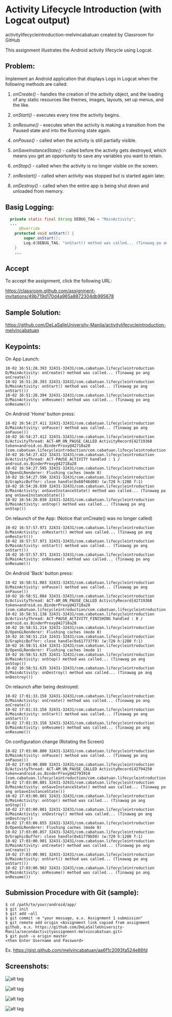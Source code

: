 # Activity Lifecycle Introduction (with Logcat output)

activitylifecycleintroduction-melvincabatuan created by Classroom for GitHub

This assignment illustrates the Android activity lifecycle using Logcat.

## Problem:

Implement an Android application that displays Logs in Logcat when the following methods are called:

1. *onCreate()* - handles the creation of the activity object, and the loading of any static resources like themes, images, layouts, set up menus, and the like.

2. *onStart()* - executes every time the activity begins.

3. *onResume()* - executes when the activity is making a transition from the Paused state and into the Running state again.

4. *onPause()* - called when the activity is still partially visible.

5. *onSaveInstanceState()* - called before the activity gets destroyed, which means you get an opportunity to save any variables you want to retain.

6. *onStop()* - called when the activity is no longer visible on the screen.

7. *onRestart()* - called when activity was stopped but is started again later.

8. *onDestroy()* - called when the entire app is being shut down and unloaded from memory.


## Basig Logging:

```Java
  private static final String DEBUG_TAG = "MainActivity";
  ...
      @Override
    protected void onStart() {
        super.onStart();
        Log.d(DEBUG_TAG, "onStart() method was called... (Tinawag po ang onStart())");
    }
    ...
```


## Accept

To accept the assignment, click the following URL:

 https://classroom.github.com/assignment-invitations/49b719d170d4a965a8872304db995678  


## Sample Solution:

https://github.com/DeLaSalleUniversity-Manila/activitylifecycleintroduction-melvincabatuan


## Keypoints:

On App Launch:

```shell
10-02 16:51:28.393 32431-32431/com.cabatuan.lifecycleintroduction D/MainActivity: onCreate() method was called... (Tinawag po ang onCreate())
10-02 16:51:28.393 32431-32431/com.cabatuan.lifecycleintroduction D/MainActivity: onStart() method was called... (Tinawag po ang onStart())
10-02 16:51:28.394 32431-32431/com.cabatuan.lifecycleintroduction D/MainActivity: onResume() method was called... (Tinawag po ang onResume())
```


On Android 'Home' button press: 
```shell
10-02 16:54:27.411 32431-32431/com.cabatuan.lifecycleintroduction D/MainActivity: onPause() method was called... (Tinawag po ang onPause())
10-02 16:54:27.412 32431-32431/com.cabatuan.lifecycleintroduction D/ActivityThread: ACT-AM_ON_PAUSE_CALLED ActivityRecord{42719368 token=android.os.BinderProxy@42718a28 {com.cabatuan.lifecycleintroduction/com.cabatuan.lifecycleintroduction.MainActivity}}
10-02 16:54:27.422 32431-32431/com.cabatuan.lifecycleintroduction D/ActivityThread: ACT-PAUSE_ACTIVITY handled : 1 / android.os.BinderProxy@42718a28
10-02 16:54:27.595 32431-32431/com.cabatuan.lifecycleintroduction D/OpenGLRenderer: Flushing caches (mode 0)
10-02 16:54:27.596 32431-32431/com.cabatuan.lifecycleintroduction D/GraphicBuffer: close handle(0x60f46d08) (w:720 h:1280 f:1)
10-02 16:54:28.030 32431-32431/com.cabatuan.lifecycleintroduction D/MainActivity: onSaveInstanceState() method was called... (Tinawag po ang onSaveInstanceState())
10-02 16:54:28.030 32431-32431/com.cabatuan.lifecycleintroduction D/MainActivity: onStop() method was called... (Tinawag po ang onStop())
```


On relaunch of the App: (Notice that onCreate() was no longer called)
```shell
10-02 16:57:57.971 32431-32431/com.cabatuan.lifecycleintroduction D/MainActivity: onRestart() method was called... (Tinawag po ang onRestart())
10-02 16:57:57.971 32431-32431/com.cabatuan.lifecycleintroduction D/MainActivity: onStart() method was called... (Tinawag po ang onStart())
10-02 16:57:57.971 32431-32431/com.cabatuan.lifecycleintroduction D/MainActivity: onResume() method was called... (Tinawag po ang onResume())
```


On Android 'Back' button press:
```shell
10-02 16:58:51.083 32431-32431/com.cabatuan.lifecycleintroduction D/MainActivity: onPause() method was called... (Tinawag po ang onPause())
10-02 16:58:51.084 32431-32431/com.cabatuan.lifecycleintroduction D/ActivityThread: ACT-AM_ON_PAUSE_CALLED ActivityRecord{42719368 token=android.os.BinderProxy@42718a28 {com.cabatuan.lifecycleintroduction/com.cabatuan.lifecycleintroduction.MainActivity}}
10-02 16:58:51.138 32431-32431/com.cabatuan.lifecycleintroduction D/ActivityThread: ACT-PAUSE_ACTIVITY_FINISHING handled : 0 / android.os.BinderProxy@42718a28
10-02 16:58:51.214 32431-32431/com.cabatuan.lifecycleintroduction D/OpenGLRenderer: Flushing caches (mode 0)
10-02 16:58:51.214 32431-32431/com.cabatuan.lifecycleintroduction D/GraphicBuffer: close handle(0x617737f8) (w:720 h:1280 f:1)
10-02 16:58:51.634 32431-32431/com.cabatuan.lifecycleintroduction D/OpenGLRenderer: Flushing caches (mode 1)
10-02 16:58:51.635 32431-32431/com.cabatuan.lifecycleintroduction D/MainActivity: onStop() method was called... (Tinawag po ang onStop())
10-02 16:58:51.635 32431-32431/com.cabatuan.lifecycleintroduction D/MainActivity: onDestroy() method was called... (Tinawag po ang onDestroy())
```


On relaunch after being destroyed:
```shell
10-02 17:01:33.158 32431-32431/com.cabatuan.lifecycleintroduction D/MainActivity: onCreate() method was called... (Tinawag po ang onCreate())
10-02 17:01:33.158 32431-32431/com.cabatuan.lifecycleintroduction D/MainActivity: onStart() method was called... (Tinawag po ang onStart())
10-02 17:01:33.158 32431-32431/com.cabatuan.lifecycleintroduction D/MainActivity: onResume() method was called... (Tinawag po ang onResume())
```


On configuration change (Rotating the Screen)
```shell
10-02 17:03:00.800 32431-32431/com.cabatuan.lifecycleintroduction D/MainActivity: onPause() method was called... (Tinawag po ang onPause())
10-02 17:03:00.800 32431-32431/com.cabatuan.lifecycleintroduction D/ActivityThread: ACT-AM_ON_PAUSE_CALLED ActivityRecord{42794250 token=android.os.BinderProxy@42793910 {com.cabatuan.lifecycleintroduction/com.cabatuan.lifecycleintroduction.MainActivity}}
10-02 17:03:00.801 32431-32431/com.cabatuan.lifecycleintroduction D/MainActivity: onSaveInstanceState() method was called... (Tinawag po ang onSaveInstanceState())
10-02 17:03:00.801 32431-32431/com.cabatuan.lifecycleintroduction D/MainActivity: onStop() method was called... (Tinawag po ang onStop())
10-02 17:03:00.801 32431-32431/com.cabatuan.lifecycleintroduction D/MainActivity: onDestroy() method was called... (Tinawag po ang onDestroy())
10-02 17:03:00.855 32431-32431/com.cabatuan.lifecycleintroduction D/OpenGLRenderer: Flushing caches (mode 0)
10-02 17:03:00.857 32431-32431/com.cabatuan.lifecycleintroduction D/GraphicBuffer: close handle(0x61778b50) (w:720 h:1280 f:1)
10-02 17:03:00.901 32431-32431/com.cabatuan.lifecycleintroduction D/MainActivity: onCreate() method was called... (Tinawag po ang onCreate())
10-02 17:03:00.901 32431-32431/com.cabatuan.lifecycleintroduction D/MainActivity: onStart() method was called... (Tinawag po ang onStart())
10-02 17:03:00.902 32431-32431/com.cabatuan.lifecycleintroduction D/MainActivity: onResume() method was called... (Tinawag po ang onResume())
```



## Submission Procedure with Git (sample): 

```shell
$ cd /path/to/your/android/app/
$ git init
$ git add –all
$ git commit -m "your message, e.x. Assignment 1 submission"
$ git remote add origin <Assignment link copied from assignment github, e.x. https://github.com/DeLaSalleUniversity-Manila/secondactivityassignment-melvincabatuan.git>
$ git push -u origin master
<then Enter Username and Password>
```

Ex. https://gist.github.com/melvincabatuan/aa6f1c2093fa524e86fd 


## Screenshots:

![alt tag](https://github.com/DeLaSalleUniversity-Manila/activitylifecycleintroduction-BananaSpoon/blob/master/Create%2CStart%2CResume.JPG)

![alt tag](https://github.com/DeLaSalleUniversity-Manila/activitylifecycleintroduction-BananaSpoon/blob/master/Destroy.JPG)

![alt tag](https://github.com/DeLaSalleUniversity-Manila/activitylifecycleintroduction-BananaSpoon/blob/master/Pause%2CStop.JPG)

![alt tag](https://github.com/DeLaSalleUniversity-Manila/activitylifecycleintroduction-BananaSpoon/blob/master/save%20instance.JPG)


